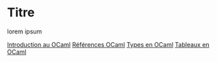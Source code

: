 # Titre
lorem ipsum

[Introduction au OCaml](/info/intro.md)
[Références OCaml](/info/references.md)
[Types en OCaml](/info/types.md)
[Tableaux en OCaml](/info/tableaux.md)
